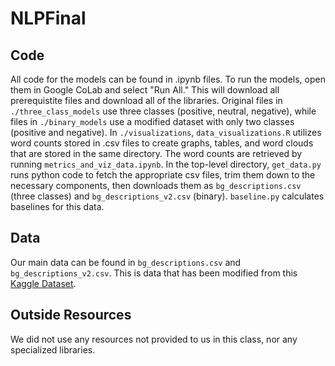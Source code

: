 # NLPFinal

## Code

All code for the models can be found in .ipynb files. To run the models,
open them in Google CoLab and select "Run All." This will download all
prerequistite files and download all of the libraries. Original files in
`./three_class_models` use three classes (positive, neutral, negative),
while files in `./binary_models` use a modified dataset with only two
classes (positive and negative). In `./visualizations`,
`data_visualizations.R` utilizes word counts stored in .csv files to
create graphs, tables, and word clouds that are stored in the same
directory. The word counts are retrieved by running
`metrics_and_viz_data.ipynb`. In the top-level directory, `get_data.py`
runs python code to fetch the appropriate csv files, trim them down to
the necessary components, then downloads them as `bg_descriptions.csv`
(three classes) and `bg_descriptions_v2.csv` (binary). `baseline.py`
calculates baselines for this data.
## Data

Our main data can be found in `bg_descriptions.csv` and `bg_descriptions_v2.csv`.
This is data that has been modified from this 
[Kaggle Dataset](https://www.kaggle.com/datasets/jvanelteren/boardgamegeek-reviews).

## Outside Resources

We did not use any resources not provided to us in this class, nor any specialized libraries.
